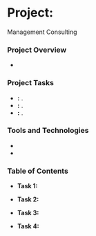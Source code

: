 # Project: 
Management Consulting 

### Project Overview
* 

### Project Tasks
* **:** .
* **:** .
* **:** .
 
### Tools and Technologies
* 
* 

### Table of Contents

* **Task 1:** 

* **Task 2:** 

* **Task 3:** 

* **Task 4:**  
